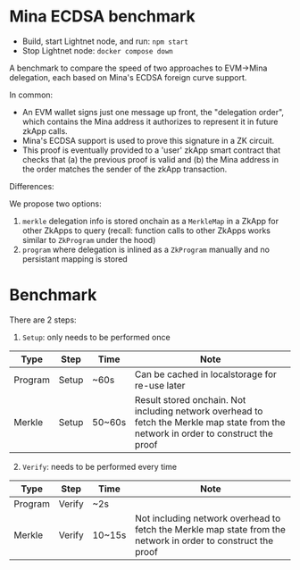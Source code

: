 # Mina ECDSA benchmark

* Build, start Lightnet node, and run: `npm start`
* Stop Lightnet node: `docker compose down`

A benchmark to compare the speed of two approaches to EVM->Mina delegation, each based on Mina's ECDSA foreign curve support.

In common:

* An EVM wallet signs just one message up front, the "delegation order", which contains the Mina address it authorizes to represent it in future zkApp calls.
* Mina's ECDSA support is used to prove this signature in a ZK circuit.
* This proof is eventually provided to a 'user' zkApp smart contract that checks that (a) the previous proof is valid and (b) the Mina address in the order matches the sender of the zkApp transaction.

Differences:

We propose two options:
1. `merkle` delegation info is stored onchain as a `MerkleMap` in a ZkApp for other ZkApps to query (recall: function calls to other ZkApps works similar to `ZkProgram` under the hood)
2. `program` where delegation is inlined as a `ZkProgram` manually and no persistant mapping is stored

# Benchmark

There are 2 steps:
1. `Setup`: only needs to be performed once

| Type    | Step   | Time   | Note                                                                                                     |
|---------|--------|--------|----------------------------------------------------------------------------------------------------------|
| Program | Setup  | \~60s    | Can be cached in localstorage for re-use later                                                           |
| Merkle  | Setup  | 50\~60s | Result stored onchain. Not including network overhead to fetch the Merkle map state from the network in order to construct the proof |

2. `Verify`: needs to be performed every time

| Type    | Step   | Time   | Note                                                                                                     |
|---------|--------|--------|----------------------------------------------------------------------------------------------------------|
| Program | Verify | \~2s    |                                                                                                          |
| Merkle  | Verify | 10\~15s | Not including network overhead to fetch the Merkle map state from the network in order to construct the proof |
